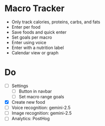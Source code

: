 # Macro Tracker

- Only track calories, proteins, carbs, and fats
- Enter per food
- Save foods and quick enter
- Set goals per macro
- Enter using voice
- Enter with a nutrition label
- Calendar view or graph

# Do

- [ ] Settings
    - [ ] Button in navbar
    - [ ] Set macro range goals
- [x] Create new food
- [ ] Voice recognition: gemini-2.5
- [ ] Image recognition: gemini-2.5
- [ ] Analytics: PostHog
